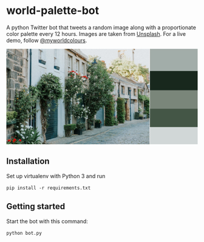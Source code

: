 # world-palette-bot

A python Twitter bot that tweets a random image along with a proportionate color palette every 12 hours.
Images are taken from [Unsplash](https://unsplash.com/developers). 
For a live demo, follow [@myworldcolours](https://twitter.com/myworldcolours).

![alt text](images/tweet_img.jpg "Sample tweet")

## Installation

Set up virtualenv with Python 3 and run
```
pip install -r requirements.txt
```

## Getting started

Start the bot with this command:
```
python bot.py
```
